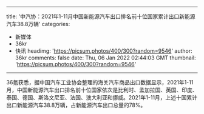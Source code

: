 
---
title: '中汽协：2021年1-11月中国新能源汽车出口排名前十位国家累计出口新能源汽车38.8万辆'
categories: 
 - 新媒体
 - 36kr
 - 快讯
headimg: 'https://picsum.photos/400/300?random=9546'
author: 36kr
comments: false
date: Thu, 06 Jan 2022 02:44:03 GMT
thumbnail: 'https://picsum.photos/400/300?random=9546'
---

<div>   
36氪获悉，据中国汽车工业协会整理的海关汽车商品出口数据显示，2021年1-11月，中国新能源汽车出口排名前十位国家依次是比利时、孟加拉国、英国、印度、泰国、德国、斯洛文尼亚、法国、澳大利亚和挪威。2021年1-11月，上述十国累计出口新能源汽车38.8万辆，占新能源汽车出口总量的78%。  
</div>
            